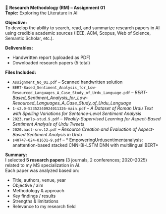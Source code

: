 📌 **Research Methodology (RM) – Assignment 01**  
**Topic:** Exploring the Literature in AI  

**Objective:**  
To develop the ability to search, read, and summarize research papers in AI using credible academic sources (IEEE, ACM, Scopus, Web of Science, Semantic Scholar, etc.).  

**Deliverables:**  
- Handwritten report (uploaded as PDF)  
- Downloaded research papers (5 total)  

**Files Included:**  
- `Assignment_No_01.pdf` – Scanned handwritten solution  
- `BERT-Based_Sentiment_Analysis_for_Low-Resourced_Languages_A_Case_Study_of_Urdu_Language.pdf` – *BERT-Based_Sentiment_Analysis_for_Low-Resourced_Languages_A_Case_Study_of_Urdu_Language*  
- `1-s2.0-S2352340924011326-main.pdf` – *A Dataset of Roman Urdu Text with Spelling Variations for Sentence-Level Sentiment Analysis*  
- `2023.ranlp-stud.9.pdf` – *Weakly-Supervised Learning for Aspect-Based Sentiment Analysis of Urdu Tweets*  
- `2020.aacl-srw.12.pdf` – *Resource Creation and Evaluation of Aspect-Based Sentiment Analysis in Urdu*  
- `s40747-024-01631-9.pdf` – * EmpoweringUrdusentimentanalysis: anattention-based stacked CNN-Bi-LSTM DNN with multilingual BERT*  

**Summary:**  
I selected **5 research papers** (3 journals, 2 conferences; 2020–2025) related to my MS specialization in AI.  
Each paper was analyzed based on:  
- Title, authors, venue, year  
- Objective / aim  
- Methodology & approach  
- Key findings / results  
- Strengths & limitations  
- Relevance to my research field  

